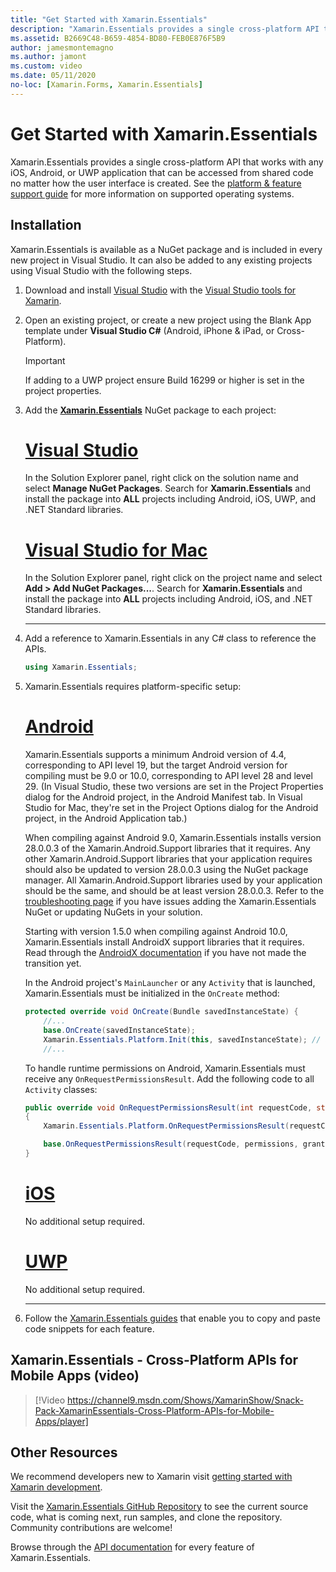 ```yaml
---
title: "Get Started with Xamarin.Essentials"
description: "Xamarin.Essentials provides a single cross-platform API that works with any iOS, Android, or UWP application that can be accessed from shared code no matter how the user interface is created."
ms.assetid: B2669C48-B659-4854-BD80-FEB0E876F5B9
author: jamesmontemagno
ms.author: jamont
ms.custom: video
ms.date: 05/11/2020
no-loc: [Xamarin.Forms, Xamarin.Essentials]
---
```


# Get Started with Xamarin.Essentials

Xamarin.Essentials provides a single cross-platform API that works with any iOS, Android, or UWP application that can be accessed from shared code no matter how the user interface is created. See the [platform & feature support guide](platform-feature-support.md) for more information on supported operating systems.

## Installation

Xamarin.Essentials is available as a NuGet package and is included in every new project in Visual Studio. It can also be added to any existing projects using Visual Studio with the following steps.

1. Download and install [Visual Studio](https://visualstudio.microsoft.com/) with the [Visual Studio tools for Xamarin](~/get-started/installation/index.md).

2. Open an existing project, or create a new project using the Blank App template under **Visual Studio C#** (Android, iPhone & iPad, or Cross-Platform).

    > [!IMPORTANT]
    > If adding to a UWP project ensure Build 16299 or higher is set in the project properties.

3. Add the [**Xamarin.Essentials**](https://www.nuget.org/packages/Xamarin.Essentials/) NuGet package to each project:

    <!--markdownlint-disable MD023 -->
    # [Visual Studio](#tab/windows)

    In the Solution Explorer panel, right click on the solution name and select **Manage NuGet Packages**. Search for **Xamarin.Essentials** and install the package into **ALL** projects including Android, iOS, UWP, and .NET Standard libraries.

    # [Visual Studio for Mac](#tab/macos)

    In the Solution Explorer panel, right click on the project name and select **Add > Add NuGet Packages...**. Search for **Xamarin.Essentials** and install the package into **ALL** projects including Android, iOS, and .NET Standard libraries.

    -----

4. Add a reference to Xamarin.Essentials in any C# class to reference the APIs.

    ```csharp
    using Xamarin.Essentials;
    ```

5. Xamarin.Essentials requires platform-specific setup:

    # [Android](#tab/android)

    Xamarin.Essentials supports a minimum Android version of 4.4, corresponding to API level 19, but the target Android version for compiling must be 9.0 or 10.0, corresponding to API level 28 and level 29. (In Visual Studio, these two versions are set in the Project Properties dialog for the Android project, in the Android Manifest tab. In Visual Studio for Mac, they're set in the Project Options dialog for the Android project, in the Android Application tab.)

    When compiling against Android 9.0, Xamarin.Essentials installs version 28.0.0.3 of the Xamarin.Android.Support libraries that it requires. Any other Xamarin.Android.Support libraries that your application requires should also be updated to version 28.0.0.3 using the NuGet package manager. All Xamarin.Android.Support libraries used by your application should be the same, and should be at least version 28.0.0.3. Refer to the [troubleshooting page](troubleshooting.md) if you have issues adding the Xamarin.Essentials NuGet or updating NuGets in your solution.

    Starting with version 1.5.0 when compiling against Android 10.0, Xamarin.Essentials install AndroidX support libraries that it requires. Read through the [AndroidX documentation](https://docs.microsoft.com/xamarin/android/platform/androidx) if you have not made the transition yet.

    In the Android project's `MainLauncher` or any `Activity` that is launched, Xamarin.Essentials must be initialized in the `OnCreate` method:

    ```csharp
    protected override void OnCreate(Bundle savedInstanceState) {
        //...
        base.OnCreate(savedInstanceState);
        Xamarin.Essentials.Platform.Init(this, savedInstanceState); // add this line to your code, it may also be called: bundle
        //...
    ```

    To handle runtime permissions on Android, Xamarin.Essentials must receive any `OnRequestPermissionsResult`. Add the following code to all `Activity` classes:

    ```csharp
    public override void OnRequestPermissionsResult(int requestCode, string[] permissions, Android.Content.PM.Permission[] grantResults)
    {
        Xamarin.Essentials.Platform.OnRequestPermissionsResult(requestCode, permissions, grantResults);

        base.OnRequestPermissionsResult(requestCode, permissions, grantResults);
    }
    ```

    # [iOS](#tab/ios)

    No additional setup required.

    # [UWP](#tab/uwp)

    No additional setup required.

    -----

6. Follow the [Xamarin.Essentials guides](index.md) that enable you to copy and paste code snippets for each feature.

## Xamarin.Essentials - Cross-Platform APIs for Mobile Apps (video)

> [!Video https://channel9.msdn.com/Shows/XamarinShow/Snack-Pack-XamarinEssentials-Cross-Platform-APIs-for-Mobile-Apps/player]

## Other Resources

We recommend developers new to Xamarin visit [getting started with Xamarin development](~/cross-platform/getting-started/index.md).

Visit the [Xamarin.Essentials GitHub Repository](https://github.com/xamarin/Essentials) to see the current source code, what is coming next, run samples, and clone the repository. Community contributions are welcome!

Browse through the [API documentation](xref:Xamarin.Essentials) for every feature of Xamarin.Essentials.

